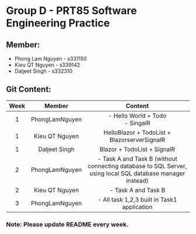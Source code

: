# Group D - PRT85 Software Engineering Practice
## Member:
- Phong Lam Nguyen - s331150
- Kieu QT Nguyen - s339142
- Daljeet Singh - s332310

## Git Content:

| Week | Member | Content |
|:-:|:-:|:-:|
| 1 | PhongLamNguyen | - Hello World + Todo <br> - SingalR |
| 1 | Kieu QT Nguyen  | HelloBlazor + TodoList + BlazorserverSignalR  |
| 1 | Daljeet Singh  | Blazor + TodoList + SignalR   |
| 2 | PhongLamNguyen | - Task A and Task B (without connecting database to SQL Server, using local SQL database manager instead) |
| 2 | Kieu QT Nguyen | - Task A and Task B  |
| 3 | PhongLamNguyen | - All task 1,2,3 built in Task1 application |

### Note: Please update README every week.
